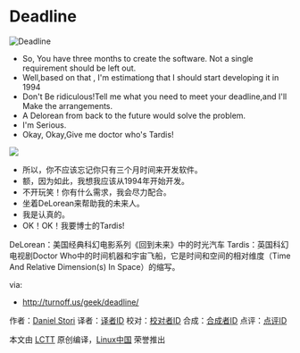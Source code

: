 Deadline
===============

![Deadline](http://turnoff.us/image/en/deadline.png)

- So, You have three months to create the software. Not a single requirement should be left out.
- Well,based on that , I'm estimationg that I should start developing it in 1994
- Don't Be ridiculous!Tell me what you need to meet your deadline,and I'll Make the arrangements.
- A Delorean from back to the future would solve the problem.
- I'm Serious.
- Okay, Okay,Give me doctor who's Tardis!

![](https://github.com/zionfuo/comic/tree/master/turnoff.us/deadlinedeadlinecn.png)

- 所以，你不应该忘记你只有三个月时间来开发软件。
- 额，因为如此，我想我应该从1994年开始开发。
- 不开玩笑！你有什么需求，我会尽力配合。
- 坐着DeLorean来帮助我的未来人。
- 我是认真的。
- OK！OK！我要博士的Tardis!

DeLorean：美国经典科幻电影系列《回到未来》中的时光汽车
Tardis：英国科幻电视剧Doctor Who中的时间机器和宇宙飞船，它是时间和空间的相对维度（Time And Relative Dimension(s) In Space）的缩写。

via:
- http://turnoff.us/geek/deadline/

作者：[Daniel Stori][a]
译者：[译者ID](https://github.com/译者ID)
校对：[校对者ID](https://github.com/校对者ID)
合成：[合成者ID](https://github.com/合成者ID)
点评：[点评ID](https://github.com/点评者ID)

本文由 [LCTT](https://github.com/LCTT/TranslateProject) 原创编译，[Linux中国](https://linux.cn/) 荣誉推出

[a]:http://turnoff.us/about/
